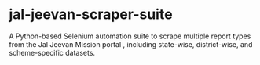 # jal-jeevan-scraper-suite
A Python-based Selenium automation suite to scrape multiple report types from the Jal Jeevan Mission portal , including state-wise, district-wise, and scheme-specific datasets.
